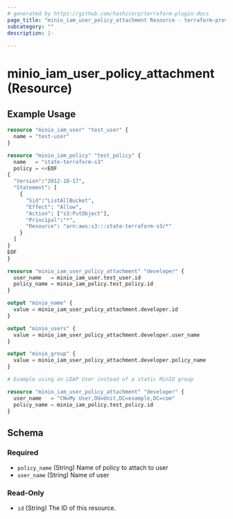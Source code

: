 ```yaml
---
# generated by https://github.com/hashicorp/terraform-plugin-docs
page_title: "minio_iam_user_policy_attachment Resource - terraform-provider-minio"
subcategory: ""
description: |-
  
---
```


# minio_iam_user_policy_attachment (Resource)



## Example Usage

```terraform
resource "minio_iam_user" "test_user" {
  name = "test-user"
}

resource "minio_iam_policy" "test_policy" {
  name   = "state-terraform-s3"
  policy = <<EOF
{
  "Version":"2012-10-17",
  "Statement": [
    {
      "Sid":"ListAllBucket",
      "Effect": "Allow",
      "Action": ["s3:PutObject"],
      "Principal":"*",
      "Resource": "arn:aws:s3:::state-terraform-s3/*"
    }
  ]
}
EOF
}

resource "minio_iam_user_policy_attachment" "developer" {
  user_name   = minio_iam_user.test_user.id
  policy_name = minio_iam_policy.test_policy.id
}

output "minio_name" {
  value = minio_iam_user_policy_attachment.developer.id
}

output "minio_users" {
  value = minio_iam_user_policy_attachment.developer.user_name
}

output "minio_group" {
  value = minio_iam_user_policy_attachment.developer.policy_name
}

# Example using an LDAP User instead of a static MinIO group

resource "minio_iam_user_policy_attachment" "developer" {
  user_name   = "CN=My User,OU=Unit,DC=example,DC=com"
  policy_name = minio_iam_policy.test_policy.id
}
```

<!-- schema generated by tfplugindocs -->
## Schema

### Required

- `policy_name` (String) Name of policy to attach to user
- `user_name` (String) Name of user

### Read-Only

- `id` (String) The ID of this resource.
